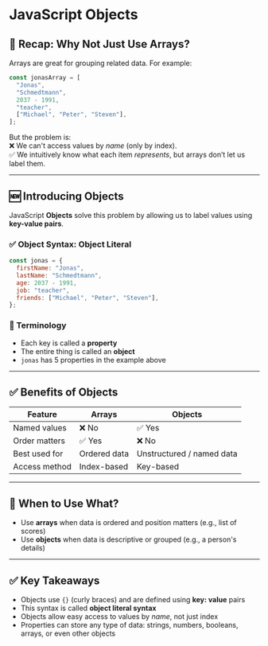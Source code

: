 # JavaScript Objects

## 🧠 Recap: Why Not Just Use Arrays?

Arrays are great for grouping related data. For example:

```javascript
const jonasArray = [
  "Jonas",
  "Schmedtmann",
  2037 - 1991,
  "teacher",
  ["Michael", "Peter", "Steven"],
];
```

But the problem is:  
❌ We can't access values by _name_ (only by index).  
✅ We intuitively know what each item _represents_, but arrays don’t let us label them.

---

## 🆕 Introducing Objects

JavaScript **Objects** solve this problem by allowing us to label values using **key-value pairs**.

### ✅ Object Syntax: Object Literal

```javascript
const jonas = {
  firstName: "Jonas",
  lastName: "Schmedtmann",
  age: 2037 - 1991,
  job: "teacher",
  friends: ["Michael", "Peter", "Steven"],
};
```

### 🔑 Terminology

- Each key is called a **property**
- The entire thing is called an **object**
- `jonas` has 5 properties in the example above

---

## ✅ Benefits of Objects

| Feature       | Arrays       | Objects                   |
| ------------- | ------------ | ------------------------- |
| Named values  | ❌ No        | ✅ Yes                    |
| Order matters | ✅ Yes       | ❌ No                     |
| Best used for | Ordered data | Unstructured / named data |
| Access method | Index-based  | Key-based                 |

---

## 🎯 When to Use What?

- Use **arrays** when data is ordered and position matters (e.g., list of scores)
- Use **objects** when data is descriptive or grouped (e.g., a person's details)

---

## ✅ Key Takeaways

- Objects use `{}` (curly braces) and are defined using **key: value** pairs
- This syntax is called **object literal syntax**
- Objects allow easy access to values by _name_, not just index
- Properties can store any type of data: strings, numbers, booleans, arrays, or even other objects
